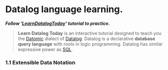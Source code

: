 # Datalog language learning.

***Follow '[LearnDatalogToday](http://www.learndatalogtoday.org/)' tutorial to practice.***

> **Learn Datalog Today** is an interactive tutorial designed to teach you the [Datomic](http://datomic.com/) dialect of [Datalog](http://en.wikipedia.org/wiki/Datalog). Datalog is a declarative **database query language** with roots in logic programming. Datalog has similar expressive power as [SQL](http://en.wikipedia.org/wiki/Sql).

### 1.1 Extensible Data Notation





